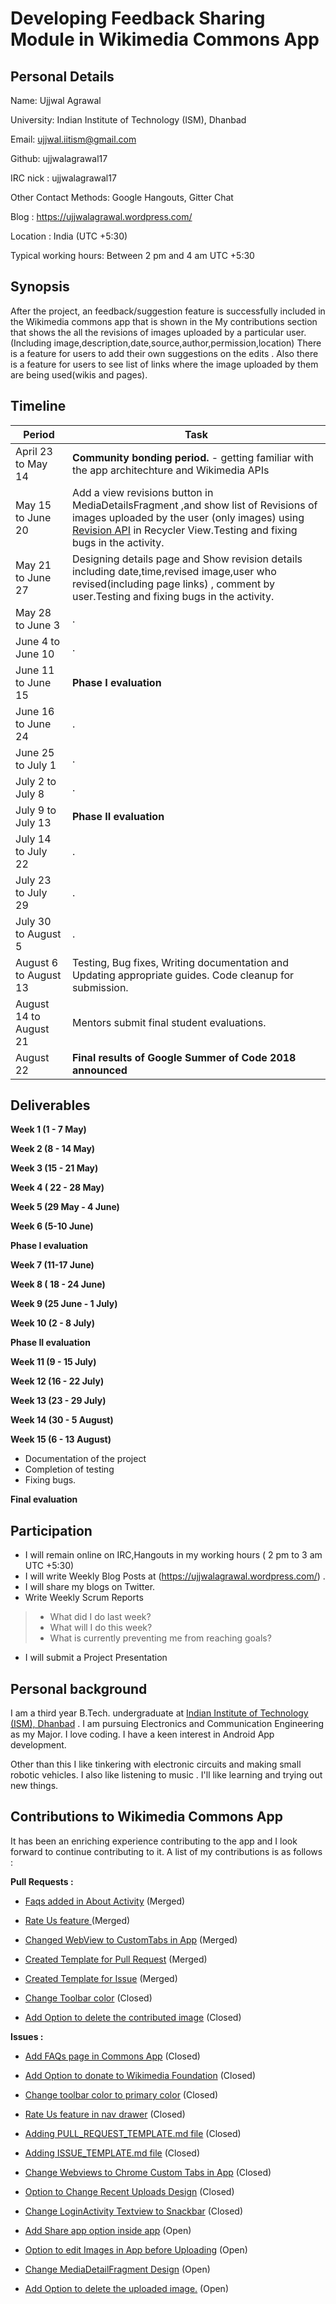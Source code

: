 # Developing Feedback Sharing Module in Wikimedia Commons App

## Personal Details

Name: Ujjwal Agrawal

University: Indian Institute of Technology (ISM), Dhanbad 

Email: ujjwal.iitism@gmail.com

Github: ujjwalagrawal17

IRC nick : ujjwalagrawal17

Other Contact Methods: Google Hangouts, Gitter Chat

Blog : https://ujjwalagrawal.wordpress.com/

Location : India (UTC +5:30)

Typical working hours: Between 2 pm and 4 am UTC +5:30

## Synopsis

After the project, an feedback/suggestion feature is successfully included in the Wikimedia commons app that is shown in the My contributions section that shows the all the revisions of images uploaded by a particular user.(Including image,description,date,source,author,permission,location)
There is a feature for users to add their own suggestions on the edits .
Also there is a feature for users to see list of links where the image uploaded by them are being used(wikis and pages).

## Timeline

| Period  | Task |
| ------------- | ------------- |
| April 23 to May 14  | **Community bonding period.** - getting familiar with the app architechture and Wikimedia APIs|
| May 15 to June 20  | Add a view revisions button in MediaDetailsFragment ,and show list of Revisions of images uploaded by the user (only images) using [Revision API](https://www.mediawiki.org/wiki/API:Revisions) in Recycler View.Testing and fixing bugs in the activity. |
| May 21 to June 27  | Designing details page and Show revision details including date,time,revised image,user who revised(including page links) , comment by user.Testing and fixing bugs in the activity.  |
| May 28 to June 3  | .  |
| June 4 to June 10  | .  |
| June 11 to June 15  | **Phase I evaluation**  |
| June 16 to June 24  | .  |
| June 25 to July 1  | .  |
| July 2 to July 8  | .  |
| July 9 to July 13  | **Phase II evaluation**  |
| July 14 to July 22  | .  |
| July 23 to July 29  | .  |
| July 30 to August 5  | .  |
| August 6 to August 13  | Testing, Bug fixes, Writing documentation and Updating appropriate guides. Code cleanup for submission.  |
| August 14 to August 21  | Mentors submit final student evaluations.  |
| August 22  | **Final results of Google Summer of Code 2018 announced**  |
	
## Deliverables
**Week 1 (1 - 7 May)**

**Week 2 (8 - 14 May)**

**Week 3 (15 - 21 May)**

**Week 4 ( 22 - 28 May)**

**Week 5 (29 May - 4 June)**

**Week 6 (5-10 June)**

**Phase I evaluation**

**Week 7 (11-17 June)**

**Week 8 ( 18 - 24 June)**

**Week 9 (25 June - 1 July)**

**Week 10 (2 - 8 July)**

**Phase II evaluation**

**Week 11 (9 - 15 July)**

**Week 12 (16 - 22 July)**

**Week 13 (23 - 29 July)**

**Week 14 (30 - 5 August)**

**Week 15 (6 - 13 August)**

- Documentation of the project
- Completion of testing
- Fixing bugs.

**Final evaluation**

## Participation

- I will remain online on IRC,Hangouts in my working hours ( 2 pm to 3 am UTC +5:30)
- I will write Weekly Blog Posts at (https://ujjwalagrawal.wordpress.com/) .
- I will share my blogs on Twitter.
- Write Weekly Scrum Reports
> - What did I do last week?
> - What will I do this week?
> - What is currently preventing me from reaching goals?
- I will submit a Project Presentation 


## Personal background

I am a third year B.Tech. undergraduate at [Indian Institute of Technology (ISM), Dhanbad](https://www.iitism.ac.in/) . I am pursuing Electronics and Communication Engineering as my Major. I love coding. I have a keen interest in Android App development.

Other than this I like tinkering with electronic circuits and making small robotic vehicles. I also like listening to music . I'll like learning and trying out new things.


## Contributions to Wikimedia Commons App

It has been an enriching experience contributing to the app and I look forward to continue contributing to it. A list of my contributions is as follows :

**Pull Requests :**

-  [Faqs added in About Activity](https://github.com/commons-app/apps-android-commons/pull/1256) (Merged)  

-  [Rate Us feature ](https://github.com/commons-app/apps-android-commons/pull/1188) (Merged)

-  [Changed WebView to CustomTabs in App](https://github.com/commons-app/apps-android-commons/pull/1185) (Merged)

-  [Created Template for Pull Request](https://github.com/commons-app/apps-android-commons/pull/1152) (Merged)

-  [Created Template for Issue](https://github.com/commons-app/apps-android-commons/pull/1145) (Merged) 

-  [Change Toolbar color](https://github.com/commons-app/apps-android-commons/pull/1190) (Closed) 

-  [Add Option to delete the contributed image](https://github.com/commons-app/apps-android-commons/pull/1142) (Closed) 

**Issues :**

-  [Add FAQs page in Commons App](https://github.com/commons-app/apps-android-commons/issues/1246) (Closed)

-  [Add Option to donate to Wikimedia Foundation](https://github.com/commons-app/apps-android-commons/issues/1231) (Closed)

-  [Change toolbar color to primary color](https://github.com/commons-app/apps-android-commons/issues/1189) (Closed)

-  [Rate Us feature in nav drawer](https://github.com/commons-app/apps-android-commons/issues/1187) (Closed)

-  [Adding PULL_REQUEST_TEMPLATE.md file](https://github.com/commons-app/apps-android-commons/issues/1146) (Closed)

-  [Adding ISSUE_TEMPLATE.md file](https://github.com/commons-app/apps-android-commons/issues/1144) (Closed)

-  [Change Webviews to Chrome Custom Tabs in App](https://github.com/commons-app/apps-android-commons/issues/1143) (Closed)

-  [Option to Change Recent Uploads Design](https://github.com/commons-app/apps-android-commons/issues/1140) (Closed)

-  [Change LoginActivity Textview to Snackbar](https://github.com/commons-app/apps-android-commons/issues/1138) (Closed)

-  [Add Share app option inside app](https://github.com/commons-app/apps-android-commons/issues/1138) (Open)

-  [Option to edit Images in App before Uploading](https://github.com/commons-app/apps-android-commons/issues/1138) (Open)

-  [Change MediaDetailFragment Design](https://github.com/commons-app/apps-android-commons/issues/1138) (Open)

-  [Add Option to delete the uploaded image.](https://github.com/commons-app/apps-android-commons/issues/1138) (Open)
